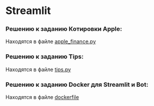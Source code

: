 # Streamlit

### Решению к заданию **Котировки Apple**:
  Находятся в файле [apple_finance.py](https://github.com/NikitaGubanov0/Streamlit/blob/main/apple_finance.py)

### Решению к заданию **Tips**:
  Находятся в файле [tips.py](https://github.com/NikitaGubanov0/Streamlit/blob/main/tips.py)

### Решению к заданию **Docker для Streamlit и Bot**:
  Находятся в файле [dockerfile](https://github.com/NikitaGubanov0/Streamlit/blob/main/dockerfile)
  
